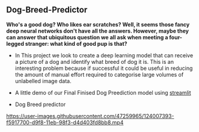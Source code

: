 ## Dog-Breed-Predictor

**Who's a good dog? Who likes ear scratches? Well, it seems those fancy deep neural networks don't have all the answers. However, maybe they can answer that ubiquitous question we all ask when meeting a four-legged stranger: what kind of good pup is that?**

* In This project we look to create a deep learning model that can receive a picture of a dog and identify what breed of dog it is. This is an interesting problem because if successful it could be useful in reducing the amount of manual effort required to categorise large volumes of unlabelled image data.


* A little demo of our Final Finised Dog Preediction model using [streamlit](http://streamlit.io/) 
* Dog Breed predictor


https://user-images.githubusercontent.com/47259965/124007393-f5917700-d9f8-11eb-98f3-d4d403fd8bb8.mp4


